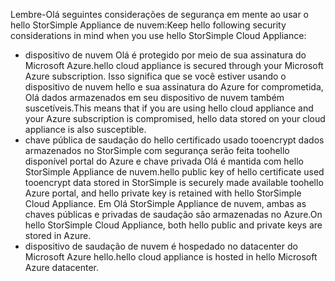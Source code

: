 <!--alkohli 02/21/2017 cloud appliance security-->

<span data-ttu-id="7a240-101">Lembre-Olá seguintes considerações de segurança em mente ao usar o hello StorSimple Appliance de nuvem:</span><span class="sxs-lookup"><span data-stu-id="7a240-101">Keep hello following security considerations in mind when you use hello StorSimple Cloud Appliance:</span></span>

* <span data-ttu-id="7a240-102">dispositivo de nuvem Olá é protegido por meio de sua assinatura do Microsoft Azure.</span><span class="sxs-lookup"><span data-stu-id="7a240-102">hello cloud appliance is secured through your Microsoft Azure subscription.</span></span> <span data-ttu-id="7a240-103">Isso significa que se você estiver usando o dispositivo de nuvem hello e sua assinatura do Azure for comprometida, Olá dados armazenados em seu dispositivo de nuvem também suscetíveis.</span><span class="sxs-lookup"><span data-stu-id="7a240-103">This means that if you are using hello cloud appliance and your Azure subscription is compromised, hello data stored on your cloud appliance is also susceptible.</span></span>
* <span data-ttu-id="7a240-104">chave pública de saudação do hello certificado usado tooencrypt dados armazenados no StorSimple com segurança serão feita toohello disponível portal do Azure e chave privada Olá é mantida com hello StorSimple Appliance de nuvem.</span><span class="sxs-lookup"><span data-stu-id="7a240-104">hello public key of hello certificate used tooencrypt data stored in StorSimple is securely made available toohello Azure portal, and hello private key is retained with hello StorSimple Cloud Appliance.</span></span> <span data-ttu-id="7a240-105">Em Olá StorSimple Appliance de nuvem, ambas as chaves públicas e privadas de saudação são armazenadas no Azure.</span><span class="sxs-lookup"><span data-stu-id="7a240-105">On hello StorSimple Cloud Appliance, both hello public and private keys are stored in Azure.</span></span>
* <span data-ttu-id="7a240-106">dispositivo de saudação de nuvem é hospedado no datacenter do Microsoft Azure hello.</span><span class="sxs-lookup"><span data-stu-id="7a240-106">hello cloud appliance is hosted in hello Microsoft Azure datacenter.</span></span>

